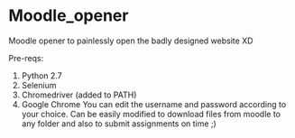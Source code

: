 # Moodle_opener
Moodle opener to painlessly open the badly designed website XD

Pre-reqs:
1. Python 2.7
2. Selenium
3. Chromedriver (added to PATH)
4. Google Chrome
You can edit the username and password according to your choice.
Can be easily modified to download files from moodle to any folder and also to submit assignments on time ;)
